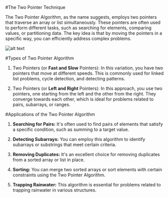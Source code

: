 
#The Two Pointer Technique

The Two Pointer Algorithm, as the name suggests, employs two pointers that traverse an array or list simultaneously. These pointers are often used to perform different tasks, such as searching for elements, comparing values, or partitioning data. The key idea is that by moving the pointers in a specific way, you can efficiently address complex problems.

![alt text](https://miro.medium.com/v2/resize:fit:828/format:webp/1*bsm7hUhI6PI3jRxXI5HQdQ.png)


#Types of Two Pointer Algorithm

1. Two Pointers (or **Fast and Slow** Pointers): In this variation, you have two pointers that move at different speeds. This is commonly used for linked list problems, cycle detection, and detecting patterns.

2. Two Pointers (or **Left and Right** Pointers): In this approach, you use two pointers, one starting from the left and the other from the right. They converge towards each other, which is ideal for problems related to pairs, subarrays, or ranges.

#Applications of the Two Pointer Algorithm

1. **Searching for Pairs:** It's often used to find pairs of elements that satisfy a specific condition, such as summing to a target value.

2. **Detecting Subarrays:** You can employ this algorithm to identify subarrays or substrings that meet certain criteria.

3. **Removing Duplicates:** It's an excellent choice for removing duplicates from a sorted array or list in place.

4. **Sorting:** You can merge two sorted arrays or sort elements with certain constraints using the Two Pointer Algorithm.

5. **Trapping Rainwater:** This algorithm is essential for problems related to trapping rainwater in various structures.


